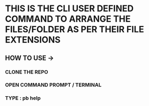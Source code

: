 # THIS IS THE CLI USER DEFINED COMMAND TO ARRANGE THE FILES/FOLDER AS PER THEIR FILE EXTENSIONS

## HOW TO USE -> 

### CLONE THE REPO 
### OPEN COMMAND PROMPT / TERMINAL
### TYPE : pb help
